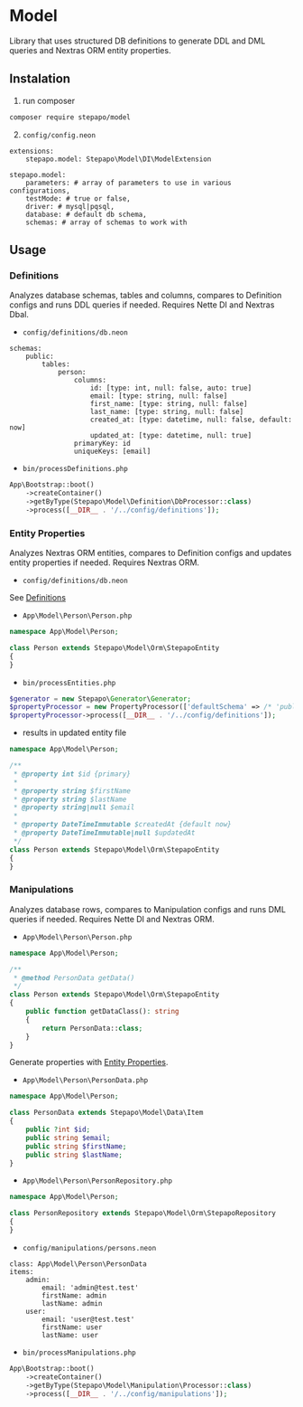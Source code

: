 # Model

Library that uses structured DB definitions to generate DDL and DML queries and Nextras ORM entity properties.

## Instalation

1. run composer

```bash
composer require stepapo/model
```

2. `config/config.neon`

```neon
extensions:
    stepapo.model: Stepapo\Model\DI\ModelExtension

stepapo.model:
    parameters: # array of parameters to use in various configurations,
    testMode: # true or false,
    driver: # mysql|pqsql,
    database: # default db schema,
    schemas: # array of schemas to work with
```

## Usage

### Definitions

Analyzes database schemas, tables and columns, compares to Definition configs and runs DDL queries if needed. Requires Nette DI and Nextras Dbal.

- `config/definitions/db.neon`

```neon
schemas:
    public:
        tables:
            person:
                columns:
                    id: [type: int, null: false, auto: true]
                    email: [type: string, null: false]
                    first_name: [type: string, null: false]
                    last_name: [type: string, null: false]
                    created_at: [type: datetime, null: false, default: now]
                    updated_at: [type: datetime, null: true]
                primaryKey: id
                uniqueKeys: [email]
```

- `bin/processDefinitions.php`

```php
App\Bootstrap::boot()
    ->createContainer()
    ->getByType(Stepapo\Model\Definition\DbProcessor::class)
    ->process([__DIR__ . '/../config/definitions']);
```

### Entity Properties

Analyzes Nextras ORM entities, compares to Definition configs and updates entity properties if needed. Requires Nextras ORM.

- `config/definitions/db.neon`

See [Definitions](#definitions)

- `App\Model\Person\Person.php`

```php
namespace App\Model\Person;

class Person extends Stepapo\Model\Orm\StepapoEntity
{
}
```

- `bin/processEntities.php`

```php
$generator = new Stepapo\Generator\Generator;
$propertyProcessor = new PropertyProcessor(['defaultSchema' => /* 'public' for pgsql, db name for mysql */], $generator);
$propertyProcessor->process([__DIR__ . '/../config/definitions']);
```

- results in updated entity file

```php
namespace App\Model\Person;

/**
 * @property int $id {primary}
 *
 * @property string $firstName
 * @property string $lastName
 * @property string|null $email
 *
 * @property DateTimeImmutable $createdAt {default now}
 * @property DateTimeImmutable|null $updatedAt
 */
class Person extends Stepapo\Model\Orm\StepapoEntity
{
}
```

### Manipulations

Analyzes database rows, compares to Manipulation configs and runs DML queries if needed. Requires Nette DI and Nextras ORM.

- `App\Model\Person\Person.php`

```php
namespace App\Model\Person;

/**
 * @method PersonData getData()
 */
class Person extends Stepapo\Model\Orm\StepapoEntity
{
    public function getDataClass(): string
    {
        return PersonData::class;
    }
}
```

Generate properties with [Entity Properties](#entity-properties).

- `App\Model\Person\PersonData.php`

```php
namespace App\Model\Person;

class PersonData extends Stepapo\Model\Data\Item
{
    public ?int $id;
    public string $email;
    public string $firstName;
    public string $lastName;
}
```

- `App\Model\Person\PersonRepository.php`

```php
namespace App\Model\Person;

class PersonRepository extends Stepapo\Model\Orm\StepapoRepository
{
}
```

- `config/manipulations/persons.neon`

```neon
class: App\Model\Person\PersonData
items:
    admin:
        email: 'admin@test.test'
        firstName: admin
        lastName: admin
    user:
        email: 'user@test.test'
        firstName: user
        lastName: user
```

- `bin/processManipulations.php`

```php
App\Bootstrap::boot()
    ->createContainer()
    ->getByType(Stepapo\Model\Manipulation\Processor::class)
    ->process([__DIR__ . '/../config/manipulations']);
```
